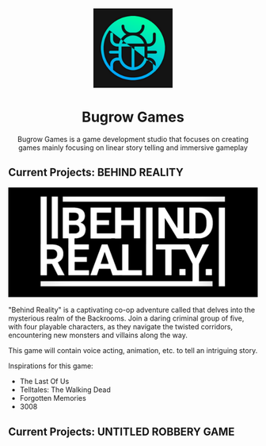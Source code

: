 <!-- improved top bar-->
<a name="readme-top"></a>

<!-- PROJECT LOGO -->
<br />
<div align="center">
  <a href="https://github.com/github_username/repo_name">
    <img src="images/logo.png" alt="Logo" width="160" height="160">
  </a>

<h1 align="center">Bugrow Games</h1>
  <p align="center">
    Bugrow Games is a game development studio that focuses on creating games mainly focusing on linear story telling and immersive gameplay
  </p>
</div>

<!-- ABOUT THE PROJECT -->
## Current Projects: BEHIND REALITY

[![Behind Reality Logo][behindreality]](https://example.com)

"Behind Reality" is a captivating co-op adventure called that delves into the mysterious realm of the Backrooms. Join a daring criminal group of five, with four playable characters, as they navigate the twisted corridors, encountering new monsters and villains along the way.

This game will contain voice acting, animation, etc. to tell an intriguing story.

Inspirations for this game:
* The Last Of Us
* Telltales: The Walking Dead
* Forgotten Memories
* 3008

<!-- MARKDOWN LINKS & IMAGES -->
[behindreality]: images/behindreality.png

<!-- ABOUT THE PROJECT -->
## Current Projects: UNTITLED ROBBERY GAME

